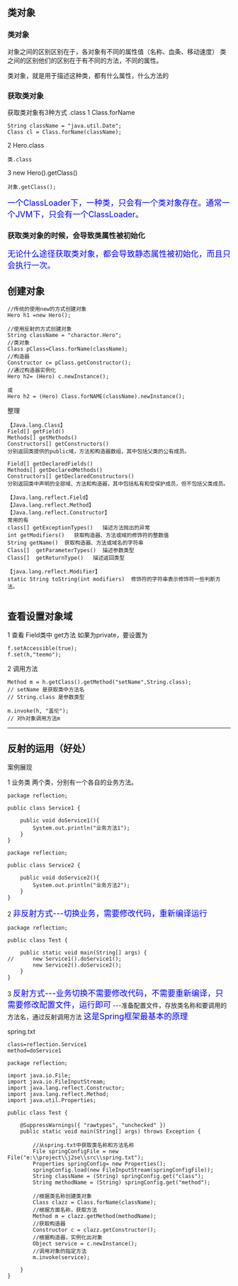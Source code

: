 ## **类对象**
### **类对象**
对象之间的区别区别在于，各对象有不同的属性值（名称、血条、移动速度）
类之间的区别他们的区别在于有不同的方法，不同的属性。

类对象，就是用于描述这种类，都有什么属性，什么方法的

### **获取类对象**
获取类对象有3种方式 .class
1 Class.forName

```
String className = "java.util.Date";
Class cl = Class.forName(className);
```

2 Hero.class

```
类.class
```

3 new Hero().getClass()

```
对象.getClass();
```

 <font color = #0000ff size = 4>一个ClassLoader下，一种类，只会有一个类对象存在。通常一个JVM下，只会有一个ClassLoader。</font>
### **获取类对象的时候，会导致类属性被初始化**
 <font color = #0000ff size = 4>无论什么途径获取类对象，都会导致静态属性被初始化，而且只会执行一次。</font>

## **创建对象**

```
//传统的使用new的方式创建对象
Hero h1 =new Hero();
```

```
//使用反射的方式创建对象
String className = "charactor.Hero";
//类对象
Class pClass=Class.forName(className);
//构造器
Constructor c= pClass.getConstructor();
//通过构造器实例化
Hero h2= (Hero) c.newInstance();

或
Hero h2 = (Hero) Class.forNAME(className).newInstance();
```
整理

```
【Java.lang.Class】
Field[] getField()
Methods[] getMethods()
Constructors[] getConstructors()
分别返回类提供的public域，方法和构造器数组，其中包括父类的公有成员。

Field[] getDeclaredFields()
Methods[] getDeclaredMethods()
Constructors[] getDeclaredConstructors()
分别返回类中声明的全部域、方法和构造器，其中包括私有和受保护成员，但不包括父类成员。

【Java.lang.reflect.Field】
【Java.lang.reflect.Method】
【Java.lang.reflect.Constructor】
常用的有
class[] getExceptionTypes()   描述方法抛出的异常
int getModifiers()   获取构造器、方法或域的修饰符的整数值
String getName()  获取构造器、方法或域名的字符串
Class[]  getParameterTypes()  描述参数类型
Class[]  getReturnType()   描述返回类型

【java.lang.reflect.Modifier】
static String toString(int modifiers)  修饰符的字符串表示修饰符一些判断方法。


```
## **查看设置对象域**
1 查看
Field类中 get方法
如果为private，要设置为

```
f.setAccessible(true);
f.set(h,"teemo");

```
2 调用方法

```
Method m = h.getClass().getMethod("setName",String.class);
// setName 是获取类中方法名
// String.class 是参数类型

m.invoke(h, "盖伦");
// 对h对象调用方法m
```

----
## **反射的运用（好处）**
案例展现

1 业务类
两个类，分别有一个各自的业务方法。

```
package reflection;
 
public class Service1 {
 
    public void doService1(){
        System.out.println("业务方法1");
    }
}
```

```
package reflection;
 
public class Service2 {
 
    public void doService2(){
        System.out.println("业务方法2");
    }
}
```

2  <font color = #0000ff size = 4>非反射方式---切换业务，需要修改代码，重新编译运行</font>

```
package reflection;
 
public class Test {
 
    public static void main(String[] args) {
//      new Service1().doService1();
        new Service2().doService2();
    }
}
```
3  <font color = #0000ff size = 4>反射方式---业务切换不需要修改代码，不需要重新编译，只需要修改配置文件，运行即可</font>
---准备配置文件，存放类名称和要调用的方法名，通过反射调用方法
<font color = #0000ff size = 4>这是Spring框架最基本的原理</font>

spring.txt

```
class=reflection.Service1
method=doService1
```

```
package reflection;
 
import java.io.File;
import java.io.FileInputStream;
import java.lang.reflect.Constructor;
import java.lang.reflect.Method;
import java.util.Properties;
 
public class Test {
 
    @SuppressWarnings({ "rawtypes", "unchecked" })
    public static void main(String[] args) throws Exception {
 
        //从spring.txt中获取类名称和方法名称
        File springConfigFile = new File("e:\\project\\j2se\\src\\spring.txt");
        Properties springConfig= new Properties();
        springConfig.load(new FileInputStream(springConfigFile));
        String className = (String) springConfig.get("class");
        String methodName = (String) springConfig.get("method");
         
        //根据类名称创建类对象
        Class clazz = Class.forName(className);
        //根据方面名称，获取方法
        Method m = clazz.getMethod(methodName);
        //获取构造器
        Constructor c = clazz.getConstructor();
        //根据构造器，实例化出对象
        Object service = c.newInstance();
        //调用对象的指定方法
        m.invoke(service);
         
    }
}
```